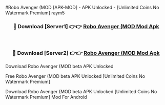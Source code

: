 #Robo Avenger (MOD [APK-MOD] - APK Unlocked - [Unlimited Coins No Watermark Premium] raym5



<div align="center">

<h3>🔴 Download [Server1] 👉👉 <a href="https://momento.my/?title=Robo_Avenger_(MOD">Robo Avenger (MOD Mod Apk</a></h3><br>

<h3>🔴 Download [Server2] 👉👉 <a href="https://momento.my/?title=Robo_Avenger_(MOD">Robo Avenger (MOD Mod Apk</a></h3>
</div>



Download Robo Avenger (MOD beta APK Unlocked

Free Robo Avenger (MOD beta APK Unlocked [Unlimited Coins No Watermark Premium]

Download Robo Avenger (MOD beta APK Unlocked [Unlimited Coins No Watermark Premium] Mod For Android
